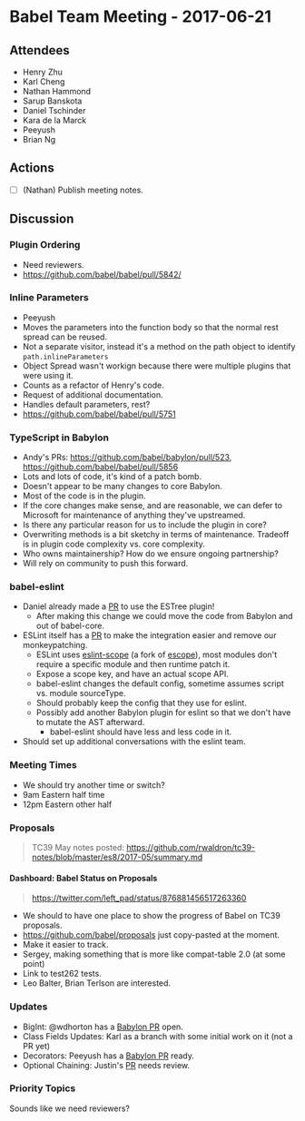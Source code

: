# Babel Team Meeting - 2017-06-21
   
## Attendees
- Henry Zhu
- Karl Cheng
- Nathan Hammond
- Sarup Banskota
- Daniel Tschinder
- Kara de la Marck
- Peeyush
- Brian Ng
 
## Actions
 
- [ ] (Nathan) Publish meeting notes.
 
## Discussion

### Plugin Ordering

- Need reviewers.
- https://github.com/babel/babel/pull/5842/

### Inline Parameters

- Peeyush
- Moves the parameters into the function body so that the normal rest spread can be reused.
- Not a separate visitor, instead it's a method on the path object to identify `path.inlineParameters`
- Object Spread wasn't workign because there were multiple plugins that were using it.
- Counts as a refactor of Henry's code.
- Request of additional documentation.
- Handles default parameters, rest?
- https://github.com/babel/babel/pull/5751

### TypeScript in Babylon

- Andy's PRs: https://github.com/babel/babylon/pull/523, https://github.com/babel/babel/pull/5856
- Lots and lots of code, it's kind of a patch bomb.
- Doesn't appear to be many changes to core Babylon.
- Most of the code is in the plugin.
- If the core changes make sense, and are reasonable, we can defer to Microsoft for maintenance of anything they've upstreamed.
- Is there any particular reason for us to include the plugin in core?
- Overwriting methods is a bit sketchy in terms of maintenance. Tradeoff is in plugin code complexity vs. core complexity.
- Who owns maintainership? How do we ensure ongoing partnership?
- Will rely on community to push this forward.

### babel-eslint

- Daniel already made a [PR](https://github.com/babel/babel-eslint/pull/489) to use the ESTree plugin!
  - After making this change we could move the code from Babylon and out of babel-core.
- ESLint itself has a [PR](https://github.com/eslint/eslint/pull/8755) to make the integration easier
and remove our monkeypatching.
  - ESLint uses [eslint-scope](https://github.com/eslint/eslint-scope) (a fork of [escope](https://github.com/estools/escope)), most modules don't require a specific module and then runtime patch it.
  - Expose a scope key, and have an actual scope API.
  - babel-eslint changes the default config, sometime assumes script vs. module sourceType.
  - Should probably keep the config that they use for eslint.
  - Possibly add another Babylon plugin for eslint so that we don't have to mutate the AST afterward.
    - babel-eslint should have less and less code in it.
- Should set up additional conversations with the eslint team.

### Meeting Times

- We should try another time or switch?
- 9am Eastern half time
- 12pm Eastern other half

### Proposals

> TC39 May notes posted: https://github.com/rwaldron/tc39-notes/blob/master/es8/2017-05/summary.md

#### Dashboard: Babel Status on Proposals

> https://twitter.com/left_pad/status/876881456517263360

- We should to have one place to show the progress of Babel on TC39 proposals.
- https://github.com/babel/proposals just copy-pasted at the moment.
- Make it easier to track.
- Sergey, making something that is more like compat-table 2.0 (at some point)
- Link to test262 tests.
- Leo Balter, Brian Terlson are interested.

### Updates

- BigInt: @wdhorton has a [Babylon PR](https://github.com/babel/babylon/pull/588) open.
- Class Fields Updates: Karl as a branch with some initial work on it (not a PR yet)
- Decorators: Peeyush has a [Babylon PR](https://github.com/babel/babylon/pull/587) ready.
- Optional Chaining: Justin's [PR](https://github.com/babel/babel/pull/5813) needs review.

### Priority Topics

Sounds like we need reviewers?
